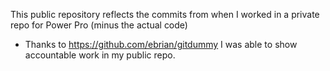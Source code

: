 This public repository reflects the commits from when I worked in a private repo for Power Pro (minus the actual code)

* Thanks to https://github.com/ebrian/gitdummy I was able to show accountable work in my public repo.
